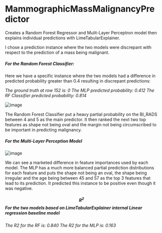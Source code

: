 # MammographicMassMalignancyPredictor
Creates a Random Forest Regressor and Mulit-Layer Perceptron model then explains individual predictions with LimeTabularExplainer.

I chose a prediction instance where the two models were discrepant with respect to the prediction of a mass being malignant.

##### For the Random Forest Classifier:

Here we have a specific instance where the two models had a difference in predicted probability greater than 0.4 resulting in discrepant predictions:

*The ground truth at row 152 is: 0* 
*The MLP predicted probability: 0.412*
*The RF Classifier predicted probability: 0.814*

![image](https://github.com/silvanoross/MammographicMassMalignancyPredictor/assets/28959674/0a2b77b5-8159-4f07-9927-8fd7d8a2c82b)

The Random Forest Classifier put a heavy partial probability on the BI_RADS between 4 and 5 as the main predictor. It then ranked the next two top features as shape not being oval and the margin not being circumscribed to be important in predicting malignancy.

##### For the Multi-Layer Perception Model

![image](https://github.com/silvanoross/MammographicMassMalignancyPredictor/assets/28959674/17302e08-ce01-4c20-b2ef-93f6f2c6786b)

We can see a marketed difference in feature importances used by each model. The MLP has a much more balanced partial prediction distributions for each feature and puts the shape not being an oval, the shape being irregular and the age being between 45 and 57 as the top 3 features that lead to its prediction. It predicted this instance to be positive even though it was negative.

##### $$R^2$$ For the two models based on LimeTabularExplainer internal Linear regression baseline model
*The R2 for the RF is: 0.840* 
*The R2 for the MLP is: 0.163*

